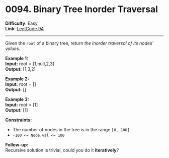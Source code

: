 # 0094. Binary Tree Inorder Traversal

**Difficulty**: Easy  
**Link**: [LeetCode 94](https://leetcode.com/problems/binary-tree-inorder-traversal/)

---

Given the `root` of a binary tree, return *the inorder traversal of its nodes' values*.

**Example 1:**  
    **Input:** root = [1,null,2,3]  
    **Output:** [1,3,2]

**Example 2:**  
    **Input:** root = []  
    **Output:** []

**Example 3:**  
    **Input:** root = [1]  
    **Output:** [1]

**Constraints:**  
- The number of nodes in the tree is in the range `[0, 100]`.  
- `-100 <= Node.val <= 100`

**Follow-up:**  
Recursive solution is trivial, could you do it **iteratively**?


